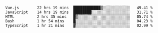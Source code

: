 <!--START_SECTION:waka-->

```text
Vue.js        22 hrs 19 mins  ████████████▒░░░░░░░░░░░░   49.41 %
JavaScript    14 hrs 19 mins  ████████░░░░░░░░░░░░░░░░░   31.71 %
HTML          2 hrs 35 mins   █▒░░░░░░░░░░░░░░░░░░░░░░░   05.74 %
Bash          1 hr 54 mins    █░░░░░░░░░░░░░░░░░░░░░░░░   04.23 %
TypeScript    1 hr 21 mins    ▓░░░░░░░░░░░░░░░░░░░░░░░░   02.99 %
```

<!--END_SECTION:waka-->
